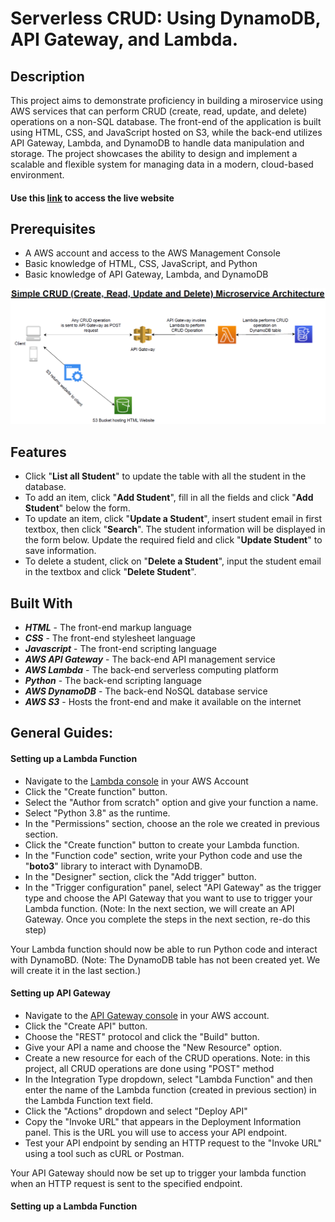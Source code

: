 # Serverless CRUD: Using DynamoDB, API Gateway, and Lambda.

## Description
This project aims to demonstrate proficiency in building a miroservice using AWS services that can perform CRUD (create, read, update, and delete) operations on a non-SQL database. The front-end of the application is built using HTML, CSS, and JavaScript hosted on S3, while the back-end utilizes API Gateway, Lambda, and DynamoDB to handle data manipulation and storage. The project showcases the ability to design and implement a scalable and flexible system for managing data in a modern, cloud-based environment.

#### Use this [link](http://crud-operation-static-web.s3-website-us-east-1.amazonaws.com/) to access the live website


## Prerequisites
* A AWS account and access to the AWS Management Console
* Basic knowledge of HTML, CSS, JavaScript, and Python
* Basic knowledge of API Gateway, Lambda, and DynamoDB

![Microservice Architecture Diagram](./images/Simple%20CRUD%20Microservice%20Architecture.PNG "Architecture Diagram")


## Features
* Click "**List all Student**" to update the table with all the student in the database.
* To add an item, click "**Add Student**", fill in all the fields and click "**Add Student**" below the form.
* To update an item, click "**Update a Student**", insert student email in first textbox, then click "**Search**". The student information will be displayed in the form below. Update the required field and click "**Update Student**" to save information.
* To delete a student, click on "**Delete a Student**", input the student email in the textbox and click "**Delete Student**".

## Built With
* **_HTML_** - The front-end markup language
* **_CSS_** - The front-end stylesheet language
* **_Javascript_** - The front-end scripting language
* **_AWS API Gateway_** - The back-end API management service
* **_AWS Lambda_** - The back-end serverless computing platform
* **_Python_** - The back-end scripting language
* **_AWS DynamoDB_** - The back-end NoSQL database service
* **_AWS S3_** - Hosts the front-end and make it available on the internet

## General Guides:
#### Setting up a Lambda Function
* Navigate to the [Lambda console](https://us-east-1.console.aws.amazon.com/lambda/home?region=us-east-1#/functions) in your AWS Account
* Click the "Create function" button.
* Select the "Author from scratch" option and give your function a name.
* Select "Python 3.8" as the runtime.
* In the "Permissions" section, choose an the role we created in previous section.
* Click the "Create function" button to create your Lambda function.
* In the "Function code" section, write your Python code and use the "**boto3**" library to interact with DynamoDB.
* In the "Designer" section, click the "Add trigger" button.
* In the "Trigger configuration" panel, select "API Gateway" as the trigger type and choose the API Gateway that you want to use to trigger your Lambda function. (Note: In the next section, we will create an API Gateway. Once you complete the steps in the next section, re-do this step)

Your Lambda function should now be able to run Python code and interact with DynamoBD. (Note: The DynamoDB table has not been created yet. We will create it in the last section.)

#### Setting up API Gateway
* Navigate to the [API Gateway console](https://us-east-1.console.aws.amazon.com/apigateway/main/apis?region=us-east-1) in your AWS account.
* Click the "Create API" button.
* Choose the "REST" protocol and click the "Build" button.
* Give your API a name and choose the "New Resource" option.
* Create a new resource for each of the CRUD operations. Note: in this project, all CRUD operations are done using "POST" method
* In the Integration Type dropdown, select "Lambda Function" and then enter the name of the Lambda function (created in previous section) in the Lambda Function text field. 
* Click the "Actions" dropdown and select "Deploy API"
* Copy the "Invoke URL" that appears in the Deployment Information panel. This is the URL you will use to access your API endpoint.
* Test your API endpoint by sending an HTTP request to the "Invoke URL" using a tool such as cURL or Postman.

Your API Gateway should now be set up to trigger your lambda function when an HTTP request is sent to the specified endpoint.

#### Setting up a Lambda Function